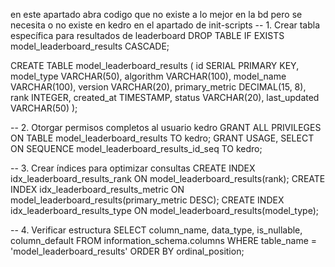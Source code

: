 en este apartado abra codigo que no existe a lo mejor en la bd pero se necesita o no existe en kedro en el apartado de init-scripts
-- 1. Crear tabla específica para resultados de leaderboard
DROP TABLE IF EXISTS model_leaderboard_results CASCADE;

CREATE TABLE model_leaderboard_results (
    id SERIAL PRIMARY KEY,
    model_type VARCHAR(50),
    algorithm VARCHAR(100),
    model_name VARCHAR(100),
    version VARCHAR(20),
    primary_metric DECIMAL(15, 8),
    rank INTEGER,
    created_at TIMESTAMP,
    status VARCHAR(20),
    last_updated VARCHAR(50)
);

-- 2. Otorgar permisos completos al usuario kedro
GRANT ALL PRIVILEGES ON TABLE model_leaderboard_results TO kedro;
GRANT USAGE, SELECT ON SEQUENCE model_leaderboard_results_id_seq TO kedro;

-- 3. Crear índices para optimizar consultas
CREATE INDEX idx_leaderboard_results_rank ON model_leaderboard_results(rank);
CREATE INDEX idx_leaderboard_results_metric ON model_leaderboard_results(primary_metric DESC);
CREATE INDEX idx_leaderboard_results_type ON model_leaderboard_results(model_type);

-- 4. Verificar estructura
SELECT column_name, data_type, is_nullable, column_default
FROM information_schema.columns 
WHERE table_name = 'model_leaderboard_results' 
ORDER BY ordinal_position;